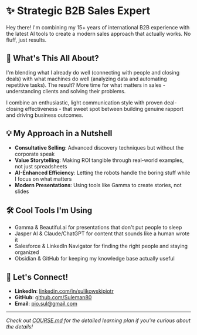 # ✨ Strategic B2B Sales Expert

Hey there! I'm combining my 15+ years of international B2B experience with the latest AI tools to create a modern sales approach that actually works. No fluff, just results.

## 🚀 What's This All About?

I'm blending what I already do well (connecting with people and closing deals) with what machines do well (analyzing data and automating repetitive tasks). The result? More time for what matters in sales - understanding clients and solving their problems.

I combine an enthusiastic, light communication style with proven deal-closing effectiveness - that sweet spot between building genuine rapport and driving business outcomes.

## 💡 My Approach in a Nutshell

- **Consultative Selling**: Advanced discovery techniques but without the corporate speak
- **Value Storytelling**: Making ROI tangible through real-world examples, not just spreadsheets
- **AI-Enhanced Efficiency**: Letting the robots handle the boring stuff while I focus on what matters
- **Modern Presentations**: Using tools like Gamma to create stories, not slides

## 🛠️ Cool Tools I'm Using

- Gamma & Beautiful.ai for presentations that don't put people to sleep
- Jasper AI & Claude/ChatGPT for content that sounds like a human wrote it
- Salesforce & LinkedIn Navigator for finding the right people and staying organized
- Obsidian & GitHub for keeping my knowledge base actually useful

## 👋 Let's Connect!

- **LinkedIn**: [linkedin.com/in/sulikowskipiotr](https://linkedin.com/in/sulikowskipiotr)
- **GitHub**: [github.com/Suleman80](https://github.com/Suleman80)
- **Email**: pio.sul@gmail.com

---

_Check out [COURSE.md](https://claude.ai/chat/COURSE.md) for the detailed learning plan if you're curious about the details!_